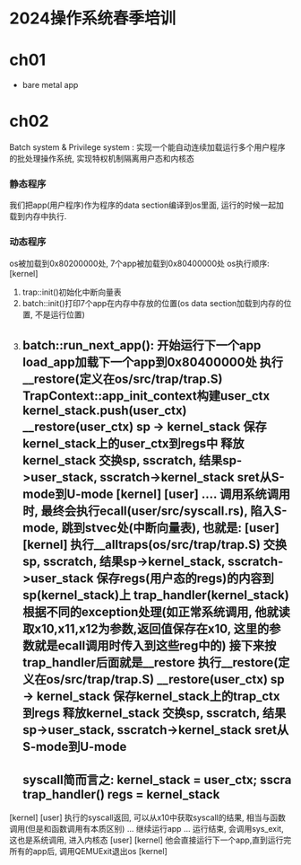 # 2024操作系统春季培训

# ch01 
- bare metal app

# ch02
Batch system & Privilege system : 实现一个能自动连续加载运行多个用户程序的批处理操作系统, 实现特权机制隔离用户态和内核态

### 静态程序
我们把app(用户程序)作为程序的data section编译到os里面, 运行的时候一起加载到内存中执行.

### 动态程序
os被加载到0x80200000处, 7个app被加载到0x80400000处
os执行顺序:
[kernel]
1. trap::init()初始化中断向量表
2. batch::init()打印7个app在内存中存放的位置(os data section加载到内存的位置, 不是运行位置)
3. batch::run_next_app(): 开始运行下一个app
     load_app加载下一个app到0x80400000处
     执行__restore(定义在os/src/trap/trap.S)
        TrapContext::app_init_context构建user_ctx
        kernel_stack.push(user_ctx)
        __restore(user_ctx)
            sp -> kernel_stack
            保存kernel_stack上的user_ctx到regs中
            释放kernel_stack
            交换sp, sscratch, 结果sp->user_stack, sscratch->kernel_stack
            sret从S-mode到U-mode
[kernel]
[user]
    ....
    调用系统调用时, 最终会执行ecall(user/src/syscall.rs), 陷入S-mode, 跳到stvec处(中断向量表), 也就是:
[user]
[kernel]
    执行__alltraps(os/src/trap/trap.S)
        交换sp, sscratch, 结果sp->kernel_stack, sscratch->user_stack
        保存regs(用户态的regs)的内容到sp(kernel_stack)上
        trap_handler(kernel_stack)
            根据不同的exception处理(如正常系统调用, 他就读取x10,x11,x12为参数,返回值保存在x10, 这里的参数就是ecall调用时传入到这些reg中的)
            接下来按trap_handler后面就是__restore
    执行__restore(定义在os/src/trap/trap.S)
       __restore(user_ctx)
           sp -> kernel_stack
           保存kernel_stack上的trap_ctx到regs
           释放kernel_stack
           交换sp, sscratch, 结果sp->user_stack, sscratch->kernel_stack
           sret从S-mode到U-mode
    -----
    syscall简而言之:
    kernel_stack = user_ctx; sscra
    trap_handler()
    regs = kernel_stack
    -----
[kernel]
[user]
    执行的syscall返回, 可以从x10中获取syscall的结果, 相当与函数调用(但是和函数调用有本质区别)
    ...
    继续运行app
    ...
    运行结束, 会调用sys_exit, 这也是系统调用, 进入内核态
[user]
[kernel]
    他会直接运行下一个app,直到运行完所有的app后, 调用QEMUExit退出os
[kernel]

    